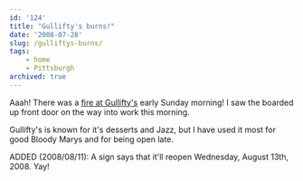 ```yaml
---
id: '124'
title: "Gullifty's burns!"
date: '2008-07-28'
slug: /gulliftys-burns/
tags:
    - home
    - Pittsburgh
archived: true
---
```


Aaah! There was a
[fire at Gullifty's](http://news.google.com/news?hl=en&client=firefox-a&rls=org.mozilla%3Aen-US%3Aofficial&hs=SLr&resnum=0&tab=wn&ie=UTF-8&ncl=1230793040)
early Sunday morning! I saw the boarded up front door on the way into work
this morning.

Gullifty's is known for it's desserts and Jazz, but I have used it most for
good Bloody Marys and for being open late.

ADDED (2008/08/11): A sign says that it'll reopen Wednesday, August
13th, 2008. Yay!
